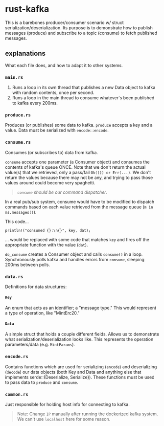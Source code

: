 # rust-kafka

This is a barebones producer/consumer scenario w/ struct serialization/deserialization. Its purpose is to demonstrate how to publish messages (produce) and subscribe to a topic (consume) to fetch published messages.

## explanations

What each file does, and how to adapt it to other systems.

### `main.rs`

1. Runs a loop in its own thread that publishes a new Data object to kafka with random contents, once per second.
2. Runs a loop in the main thread to consume whatever's been published to kafka every 200ms.

### `produce.rs`

Produces (or publishes) some data to kafka. `produce` accepts a key and a value. Data must be serialized with `encode::encode`.

### `consume.rs`

Consumes (or subscribes to) data from kafka.

`consume` accepts one parameter (a Consumer object) and consumes the contents of kafka's queue ONCE. Note that we don't return the actual value(s) that we retrieved, only a pass/fail `Ok(()) or Err(...)`. We don't return the values because there may not be any, and trying to pass those values around could become very spaghetti.

> _`consume` should be our command dispatcher_.

In a real pub/sub system, consume would have to be modified to dispatch commands based on each value retrieved from the message queue (`m in ms.messages()`).

This code...

```
println!("consumed {}:\n{}", key, dat);
```

... would be replaced with some code that matches `key` and fires off the appropriate function with the value (`dat`).

`do_consume` creates a Consumer object and calls `consume()` in a loop. Synchronously polls kafka and handles errors from `consume`, sleeping 200ms between polls.

### `data.rs`

Definitions for data structures:

#### `Key`

An enum that acts as an identifier; a "message type." This would represent a type of operation, like "MintErc20."

#### `Data`

A simple struct that holds a couple different fields. Allows us to demonstrate what serialization/deserialization looks like. This represents the operation parameters/data (e.g. `MintParams`).

### `encode.rs`

Contains functions which are used for serializing (`encode`) and deserializing (`decode`) our data objects (both Key and Data and anything else that implements serde::{Deserialize, Serialize}). These functions must be used to pass data to `produce` and `consume`.

### `common.rs`

Just responsible for holding host info for connecting to kafka.

> Note: Change `IP` manually after running the dockerized kafka system. We can't use `localhost` here for some reason.

